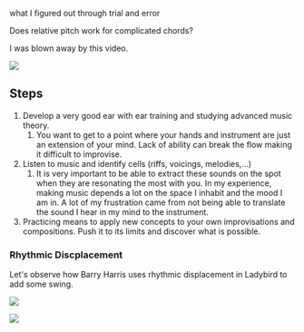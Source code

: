 what I figured out through trial and error

Does relative pitch work for complicated chords?

I was blown away by this video.

![](https://youtu.be/hli-9maxDjY)
## Steps
1. Develop a very good ear with ear training and studying advanced music theory.
	1. You want to get to a point where your hands and instrument are just an extension of your mind. Lack of ability can break the flow making it difficult to improvise.
2. Listen to music and identify cells (riffs, voicings, melodies,...)
	1. It is very important to be able to extract these sounds on the spot when they are resonating the most with you. In my experience, making music depends a lot on the space I inhabit and the mood I am in. A lot of my frustration came from not being able to translate the sound I hear in my mind to the instrument.
3. Practicing means to apply new concepts to your own improvisations and compositions. Push it to its limits and discover what is possible.

### Rhythmic Discplacement

Let's observe how Barry Harris uses rhythmic displacement in Ladybird to add some swing.

![](https://youtu.be/5D2E06HWR9I)

![](https://youtu.be/Suv9m83GiTA)